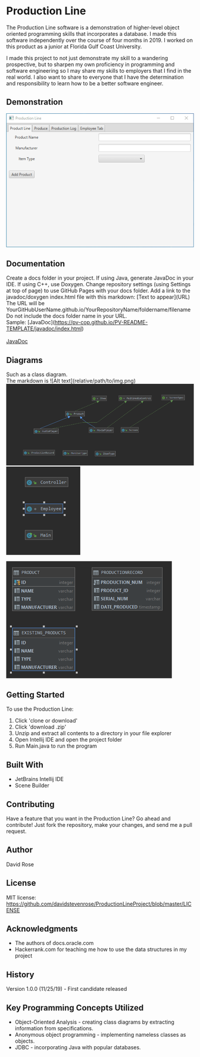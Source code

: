 
# Production Line

The Production Line software is a demonstration of higher-level object oriented programming skills that incorporates a database. I made this software independently over the course of four months in 2019. I worked on this product as a junior at Florida Gulf Coast University.

I made this project to not just demonstrate my skill to a wandering prospective, but to sharpen my own proficiency in programming and software engineering so I may share my skills to employers that I find in the real world. I also want to share to everyone that I have the determination and responsibility to learn how to be a better software engineer. 

## Demonstration


![Demo of program](https://github.com/davidstevenrose/ProductionLineProject/blob/master/PPLDemo.gif) 

## Documentation

Create a docs folder in your project. If using Java, generate JavaDoc in your IDE. If using C++, use Doxygen. Change repository settings (using Settings at top of page) to use GitHub Pages with your docs folder. Add a link to the javadoc/doxygen index.html file with this markdown: \[Text to appear]\(URL) <br />
The URL will be YourGitHubUserName.github.io/YourRepositoryName/foldername/filename<br /> 
Do not include the docs folder name in your URL. <br />
Sample: \[JavaDoc]\(https://pv-cop.github.io/PV-README-TEMPLATE/javadoc/index.html) <br /> <br />
[JavaDoc](https://pv-cop.github.io/PV-README-TEMPLATE/javadoc/index.html)

## Diagrams

Such as a class diagram. <br /> 
The markdown is  \!\[Alt text\]\(relative/path/to/img.png) <br />
 ![product package (private)](https://github.com/davidstevenrose/ProductionLineProject/blob/master/classDig.PNG)
  ![main package (private)](https://github.com/davidstevenrose/ProductionLineProject/blob/master/classDig_control.PNG)

 ![db-gram (private)](https://github.com/davidstevenrose/ProductionLineProject/blob/master/db_gram.PNG)

 

## Getting Started

To use the Production Line:

1. Click 'clone or download'
2. Click 'download .zip'
3. Unzip and extract all contents to a directory in your file explorer
4. Open Intellij IDE and open the project folder
5. Run Main.java to run the program 


## Built With

* JetBrains Intellij IDE
* Scene Builder   

## Contributing

Have a feature that you want in the Production Line? Go ahead and contribute! Just fork the repository, make your changes, and send me a pull request.

## Author

David Rose
## License
MIT license:<br />
https://github.com/davidstevenrose/ProductionLineProject/blob/master/LICENSE

## Acknowledgments

* The authors of docs.oracle.com
* Hackerrank.com for teaching me how to use the data structures in my project

## History

Version 1.0.0 (11/25/19) - First candidate released

## Key Programming Concepts Utilized

* Object-Oriented Analysis - creating class diagrams by extracting information from specifications.
* Anonymous object programming - implementing nameless classes as objects.
* JDBC - incorporating Java with popular databases.
